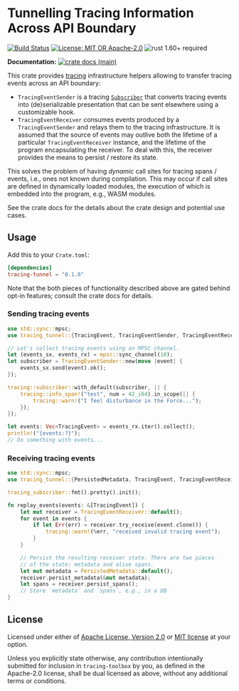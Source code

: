 # Tunnelling Tracing Information Across API Boundary

[![Build Status](https://github.com/slowli/tracing-toolbox/workflows/CI/badge.svg?branch=main)](https://github.com/slowli/tracing-toolbox/actions)
[![License: MIT OR Apache-2.0](https://img.shields.io/badge/License-MIT%2FApache--2.0-blue)](https://github.com/slowli/tracing-toolbox#license)
![rust 1.60+ required](https://img.shields.io/badge/rust-1.60+-blue.svg?label=Required%20Rust)

**Documentation:**
[![crate docs (main)](https://img.shields.io/badge/main-yellow.svg?label=docs)](https://slowli.github.io/tracing-toolbox/tracing_tunnel/)

This crate provides [tracing] infrastructure helpers allowing to transfer tracing events
across an API boundary:

- `TracingEventSender` is a tracing [`Subscriber`] that converts tracing events
  into (de)serializable presentation that can be sent elsewhere using a customizable hook.
- `TracingEventReceiver` consumes events produced by a `TracingEventSender` and relays them
  to the tracing infrastructure. It is assumed that the source of events may outlive
  both the lifetime of a particular `TracingEventReceiver` instance, and the lifetime
  of the program encapsulating the receiver. To deal with this, the receiver provides
  the means to persist / restore its state.

This solves the problem of having *dynamic* call sites for tracing spans / events, 
i.e., ones not known during compilation. This may occur if call sites
are defined in dynamically loaded modules, the execution of which is embedded into the program,
e.g., WASM modules.

See the crate docs for the details about the crate design and potential use cases.

## Usage

Add this to your `Crate.toml`:

```toml
[dependencies]
tracing-tunnel = "0.1.0"
```

Note that the both pieces of functionality described above are gated behind opt-in features;
consult the crate docs for details.

### Sending tracing events

```rust
use std::sync::mpsc;
use tracing_tunnel::{TracingEvent, TracingEventSender, TracingEventReceiver};

// Let's collect tracing events using an MPSC channel.
let (events_sx, events_rx) = mpsc::sync_channel(10);
let subscriber = TracingEventSender::new(move |event| {
    events_sx.send(event).ok();
});

tracing::subscriber::with_default(subscriber, || {
    tracing::info_span!("test", num = 42_i64).in_scope(|| {
        tracing::warn!("I feel disturbance in the Force...");
    });
});

let events: Vec<TracingEvent> = events_rx.iter().collect();
println!("{events:?}");
// Do something with events...
```

### Receiving tracing events

```rust
use std::sync::mpsc;
use tracing_tunnel::{PersistedMetadata, TracingEvent, TracingEventReceiver};

tracing_subscriber::fmt().pretty().init();

fn replay_events(events: &[TracingEvent]) {
    let mut receiver = TracingEventReceiver::default();
    for event in events {
        if let Err(err) = receiver.try_receive(event.clone()) {
            tracing::warn!(%err, "received invalid tracing event");
        }
    }

    // Persist the resulting receiver state. There are two pieces
    // of the state: metadata and alive spans.
    let mut metadata = PersistedMetadata::default();
    receiver.persist_metadata(&mut metadata);
    let spans = receiver.persist_spans(); 
    // Store `metadata` and `spans`, e.g., in a DB
}
```

## License

Licensed under either of [Apache License, Version 2.0](LICENSE-APACHE)
or [MIT license](LICENSE-MIT) at your option.

Unless you explicitly state otherwise, any contribution intentionally submitted
for inclusion in `tracing-toolbox` by you, as defined in the Apache-2.0 license,
shall be dual licensed as above, without any additional terms or conditions.

[`tardigrade`]: https://crates.io/crates/tardigrade
[tracing]: https://docs.rs/tracing/0.1/tracing
[`Subscriber`]: https://docs.rs/tracing-core/0.1/tracing_core/trait.Subscriber.html
[The Tardigrade runtime]: https://crates.io/crates/tardigrade-rt

